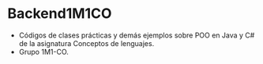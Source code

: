 # Backend1M1CO
- Códigos de clases prácticas y demás ejemplos sobre POO en Java y C# de la asignatura Conceptos de lenguajes.
- Grupo 1M1-CO.
